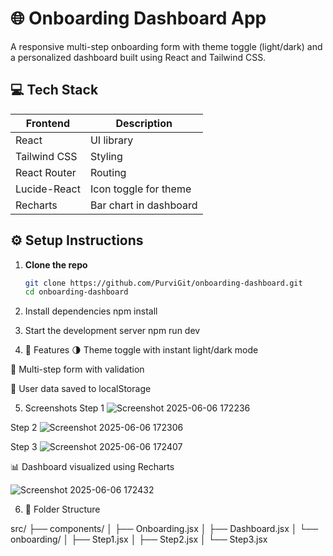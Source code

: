 # 🌐 Onboarding Dashboard App

A responsive multi-step onboarding form with theme toggle (light/dark) and a personalized dashboard built using React and Tailwind CSS.

## 💻 Tech Stack

| Frontend     | Description            |
| ------------ | ---------------------- |
| React        | UI library             |
| Tailwind CSS | Styling                |
| React Router | Routing                |
| Lucide-React | Icon toggle for theme  |
| Recharts     | Bar chart in dashboard |


## ⚙️ Setup Instructions

1. **Clone the repo**
   ```bash
   git clone https://github.com/PurviGit/onboarding-dashboard.git
   cd onboarding-dashboard
   ```
2. Install dependencies
   npm install

3. Start the development server
   npm run dev

4. 🙌 Features
   🌗 Theme toggle with instant light/dark mode

🔄 Multi-step form with validation

💾 User data saved to localStorage

5. Screenshots
  Step 1 
![Screenshot 2025-06-06 172236](https://github.com/user-attachments/assets/a23947ce-0afe-41d2-a67c-d05985b5f545)

  Step 2
 ![Screenshot 2025-06-06 172306](https://github.com/user-attachments/assets/b68015ae-5353-4663-99ee-86b2d78cd0e4)

  Step 3 
 ![Screenshot 2025-06-06 172407](https://github.com/user-attachments/assets/ade688df-e8fc-48b5-befa-6c26c1b7a166)

  📊 Dashboard visualized using Recharts

![Screenshot 2025-06-06 172432](https://github.com/user-attachments/assets/ae61adf9-11fb-4cfe-861b-7c145f130daa)

6. 📂 Folder Structure

src/
├── components/
│ ├── Onboarding.jsx
│ ├── Dashboard.jsx
│ └── onboarding/
│ ├── Step1.jsx
│ ├── Step2.jsx
│ └── Step3.jsx
